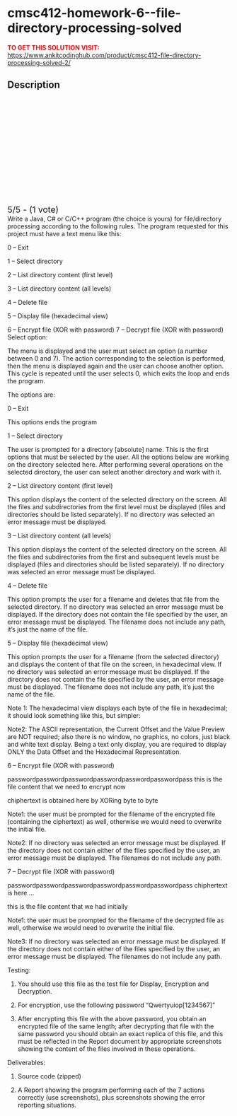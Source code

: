 # cmsc412-homework-6--file-directory-processing-solved



**<span style='color:red'>TO GET THIS SOLUTION VISIT:</span>** https://www.ankitcodinghub.com/product/cmsc412-file-directory-processing-solved-2/

<h2>Description</h2>



<div class="kk-star-ratings kksr-auto kksr-align-center kksr-valign-top" data-payload="{&quot;align&quot;:&quot;center&quot;,&quot;id&quot;:&quot;128484&quot;,&quot;slug&quot;:&quot;default&quot;,&quot;valign&quot;:&quot;top&quot;,&quot;ignore&quot;:&quot;&quot;,&quot;reference&quot;:&quot;auto&quot;,&quot;class&quot;:&quot;&quot;,&quot;count&quot;:&quot;1&quot;,&quot;legendonly&quot;:&quot;&quot;,&quot;readonly&quot;:&quot;&quot;,&quot;score&quot;:&quot;5&quot;,&quot;starsonly&quot;:&quot;&quot;,&quot;best&quot;:&quot;5&quot;,&quot;gap&quot;:&quot;4&quot;,&quot;greet&quot;:&quot;Rate this product&quot;,&quot;legend&quot;:&quot;5\/5 - (1 vote)&quot;,&quot;size&quot;:&quot;24&quot;,&quot;title&quot;:&quot;CMSC412 Homework 6- File\/directory processing Solved&quot;,&quot;width&quot;:&quot;138&quot;,&quot;_legend&quot;:&quot;{score}\/{best} - ({count} {votes})&quot;,&quot;font_factor&quot;:&quot;1.25&quot;}">
            
<div class="kksr-stars">
    
<div class="kksr-stars-inactive">
            <div class="kksr-star" data-star="1" style="padding-right: 4px">
            

<div class="kksr-icon" style="width: 24px; height: 24px;"></div>
        </div>
            <div class="kksr-star" data-star="2" style="padding-right: 4px">
            

<div class="kksr-icon" style="width: 24px; height: 24px;"></div>
        </div>
            <div class="kksr-star" data-star="3" style="padding-right: 4px">
            

<div class="kksr-icon" style="width: 24px; height: 24px;"></div>
        </div>
            <div class="kksr-star" data-star="4" style="padding-right: 4px">
            

<div class="kksr-icon" style="width: 24px; height: 24px;"></div>
        </div>
            <div class="kksr-star" data-star="5" style="padding-right: 4px">
            

<div class="kksr-icon" style="width: 24px; height: 24px;"></div>
        </div>
    </div>
    
<div class="kksr-stars-active" style="width: 138px;">
            <div class="kksr-star" style="padding-right: 4px">
            

<div class="kksr-icon" style="width: 24px; height: 24px;"></div>
        </div>
            <div class="kksr-star" style="padding-right: 4px">
            

<div class="kksr-icon" style="width: 24px; height: 24px;"></div>
        </div>
            <div class="kksr-star" style="padding-right: 4px">
            

<div class="kksr-icon" style="width: 24px; height: 24px;"></div>
        </div>
            <div class="kksr-star" style="padding-right: 4px">
            

<div class="kksr-icon" style="width: 24px; height: 24px;"></div>
        </div>
            <div class="kksr-star" style="padding-right: 4px">
            

<div class="kksr-icon" style="width: 24px; height: 24px;"></div>
        </div>
    </div>
</div>
                

<div class="kksr-legend" style="font-size: 19.2px;">
            5/5 - (1 vote)    </div>
    </div>
Write a Java, C# or C/C++ program (the choice is yours) for file/directory processing according to the following rules. The program requested for this project must have a text menu like this:

0 – Exit

1 – Select directory

2 – List directory content (first level)

3 – List directory content (all levels)

4 – Delete file

5 – Display file (hexadecimal view)

6 – Encrypt file (XOR with password) 7 – Decrypt file (XOR with password) Select option:

The menu is displayed and the user must select an option (a number between 0 and 7). The action corresponding to the selection is performed, then the menu is displayed again and the user can choose another option. This cycle is repeated until the user selects 0, which exits the loop and ends the program.

The options are:

0 – Exit

This options ends the program

1 – Select directory

The user is prompted for a directory [absolute] name. This is the first options that must be selected by the user. All the options below are working on the directory selected here. After performing several operations on the selected directory, the user can select another directory and work with it.

2 – List directory content (first level)

This option displays the content of the selected directory on the screen. All the files and subdirectories from the first level must be displayed (files and directories should be listed separately). If no directory was selected an error message must be displayed.

3 – List directory content (all levels)

This option displays the content of the selected directory on the screen. All the files and subdirectories from the first and subsequent levels must be displayed (files and directories should be listed separately). If no directory was selected an error message must be displayed.

4 – Delete file

This option prompts the user for a filename and deletes that file from the selected directory. If no directory was selected an error message must be displayed. If the directory does not contain the file specified by the user, an error message must be displayed. The filename does not include any path, it’s just the name of the file.

5 – Display file (hexadecimal view)

This option prompts the user for a filename (from the selected directory) and displays the content of that file on the screen, in hexadecimal view. If no directory was selected an error message must be displayed. If the directory does not contain the file specified by the user, an error message must be displayed. The filename does not include any path, it’s just the name of the file.

Note 1: The hexadecimal view displays each byte of the file in hexadecimal; it should look something like this, but simpler:

Note2: The ASCII representation, the Current Offset and the Value Preview are NOT required; also there is no window, no graphics, no colors, just black and white text display. Being a text only display, you are required to display ONLY the Data Offset and the Hexadecimal Representation.

6 – Encrypt file (XOR with password)

passwordpasswordpasswordpasswordpasswordpasswordpass this is the file content that we need to encrypt now

chiphertext is obtained here by XORing byte to byte

Note1: the user must be prompted for the filename of the encrypted file (containing the ciphertext) as well, otherwise we would need to overwrite the initial file.

Note2: If no directory was selected an error message must be displayed. If the directory does not contain either of the files specified by the user, an error message must be displayed. The filenames do not include any path.

7 – Decrypt file (XOR with password)

passwordpasswordpasswordpasswordpasswordpasswordpass chiphertext is here …

this is the file content that we had initially

Note1: the user must be prompted for the filename of the decrypted file as well, otherwise we would need to overwrite the initial file.

Note3: If no directory was selected an error message must be displayed. If the directory does not contain either of the files specified by the user, an error message must be displayed. The filenames do not include any path.

Testing:

1. You should use this file as the test file for Display, Encryption and Decryption.

2. For encryption, use the following password “Qwertyuiop[123$4$567]”

3. After encrypting this file with the above password, you obtain an encrypted file of the same length; after decrypting that file with the same password you should obtain an exact replica of this file, and this must be reflected in the Report document by appropriate screenshots showing the content of the files involved in these operations.

Deliverables:

1. Source code (zipped)

2. A Report showing the program performing each of the 7 actions correctly (use screenshots), plus screenshots showing the error reporting situations.

